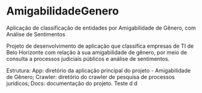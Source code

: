 ﻿# AmigabilidadeGenero
Aplicação de classificação de entidades por Amigabilidade de Gênero, com Análise de Sentimentos

Projeto de desenvolvimento de aplicação que classifica empresas de TI de Belo Horizonte com relação à sua amigabilidade de gênero, por meio de consulta a processos judiciais públicos e análise de sentimentos.

Estrutura:
	App: diretório da aplicação principal do projeto - Amigabilidade de Gênero;
	Crawler: diretório do crawler de pesquisa de processos jurídicos;
	Docs: documentação do projeto.
Teste d d